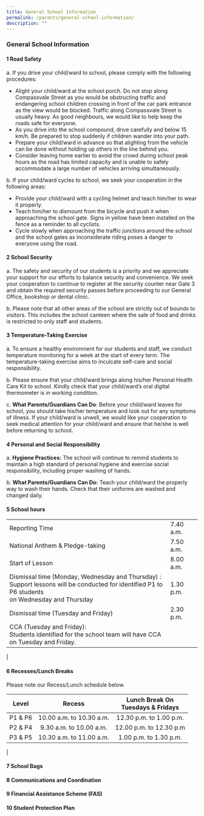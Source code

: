 ```yaml
---
title: General School Information
permalink: /parents/general-school-information/
description: ""
---
```

### **General School Information**
#### **1  Road Safety**
a. If you drive your child/ward to school, please comply with the following procedures:
*  Alight your child/ward at the school porch. Do not stop along Compassvale Street as you would be obstructing traffic and endangering school children crossing in front of the car park entrance as the view would be blocked. Traffic along Compassvale Street is usually heavy. As good neighbours, we would like to help keep the roads safe for everyone.
* As you drive into the school compound, drive carefully and below 15 km/h. Be prepared to stop suddenly if children wander into your path.
* Prepare your child/ward in advance so that alighting from the vehicle can be done without holding up others in the line behind you.
* Consider leaving home earlier to avoid the crowd during school peak hours as the road has limited capacity and is unable to safely accommodate a large number of vehicles arriving simultaneously.

b. If your child/ward cycles to school, we seek your cooperation in the following areas:
* Provide your child/ward with a cycling helmet and teach him/her to wear it properly.
* Teach him/her to dismount from the bicycle and push it when approaching the school gate. Signs in yellow have been installed on the fence as a reminder to all cyclists.
* Cycle slowly when approaching the traffic junctions around the school and the school gates as inconsiderate riding poses a danger to everyone using the road.  

#### **2 School Security**
a.  The safety and security of our students is a priority and we appreciate your support for our efforts to balance security and convenience. We seek your cooperation to continue to register at the security counter near Gate 3 and obtain the required security passes before proceeding to our General Office, bookshop or dental clinic. 

b.   Please note that all other areas of the school are strictly out of bounds to visitors. This includes the school canteen where the sale of food and drinks is restricted to only staff and students. 

#### **3  Temperature-Taking Exercise**
a.   To ensure a healthy environment for our students and staff, we conduct temperature monitoring for a week at the start of every term. The temperature-taking exercise aims to inculcate self-care and social responsibility.
 
b.   Please ensure that your child/ward brings along his/her Personal Health Care Kit to school. Kindly check that your child/ward’s oral digital thermometer is in working condition.
 
c.    **What Parents/Guardians Can Do**: Before your child/ward leaves for school, you should take his/her temperature and look out for any symptoms of illness. If your child/ward is unwell, we would like your cooperation to seek medical attention for your child/ward and ensure that he/she is well before returning to school. 

#### **4  Personal and Social Responsibility**
a.  **Hygiene Practices:** The school will continue to remind students to maintain a high standard of personal hygiene and exercise social responsibility, including proper washing of hands.
 
b.   **What Parents/Guardians Can Do:** Teach your child/ward the properly way to wash their hands. Check that their uniforms are washed and changed daily.

#### **5  School hours**

|  |  |
|---|---|
| Reporting Time |  7.40 a.m. |
| National Anthem & Pledge-taking |  7.50 a.m. |
| Start of Lesson |  8.00 a.m. |
| Dismissal time (Monday, Wednesday and Thursday) :<br>Support lessons will be conducted for identified P1 to P6 students<br>on Wednesday and Thursday |  1.30 p.m. |
| Dismissal time (Tuesday and Friday) |  2.30 p.m. |
| CCA (Tuesday and Friday):<br>Students identified for the school team will have CCA<br>on Tuesday and Friday. |  |
|

#### **6  Recesses/Lunch Breaks**

Please note our Recess/Lunch schedule below.

| Level | Recess | Lunch Break On <br> Tuesdays & Fridays |
|:---:|:---:|:---:|
| P1 & P6	 | 10.00 a.m. to 10.30 a.m.	 | 12.30 p.m. to 1.00 p.m. |
| P2 & P4	 | 9.30 a.m. to 10.00 a.m.	 | 12.00 p.m. to 12.30 p.m |
| P3 & P5	 | 10.30 a.m. to 11.00 a.m.	 | 1.00 p.m.  to 1.30 p.m. |
|

#### **7  School Bags**
#### **8  Communications and Coordination**
#### **9  Financial Assistance Scheme (FAS)**
#### **10  Student Protection Plan**